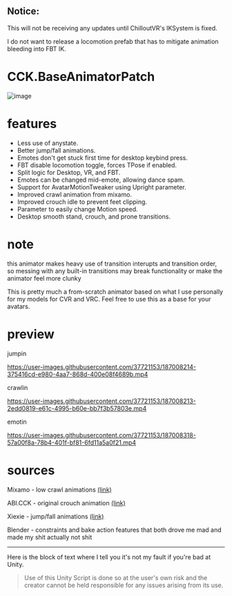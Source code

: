 ## Notice:
This will not be receiving any updates until ChilloutVR's IKSystem is fixed. 

I do not want to release a locomotion prefab that has to mitigate animation bleeding into FBT IK.

# CCK.BaseAnimatorPatch

![image](https://user-images.githubusercontent.com/37721153/187007646-68e4b525-009d-4161-a16e-e2e6e84773e4.png)

# features
* Less use of anystate.
* Better jump/fall animations.
* Emotes don't get stuck first time for desktop keybind press.
* FBT disable locomotion toggle, forces TPose if enabled.
* Split logic for Desktop, VR, and FBT.
* Emotes can be changed mid-emote, allowing dance spam.
* Support for AvatarMotionTweaker using Upright parameter.
* Improved crawl animation from mixamo.
* Improved crouch idle to prevent feet clipping.
* Parameter to easily change Motion speed.
* Desktop smooth stand, crouch, and prone transitions.

# note
this animator makes heavy use of transition interupts and transition order, so messing with any built-in transitions may break functionality or make the animator feel more clunky

This is pretty much a from-scratch animator based on what I use personally for my models for CVR and VRC. Feel free to use this as a base for your avatars.

# preview

jumpin

https://user-images.githubusercontent.com/37721153/187008214-375416cd-e980-4aa7-868d-400e08f4689b.mp4

crawlin

https://user-images.githubusercontent.com/37721153/187008213-2edd0819-e61c-4995-b60e-bb7f3b57803e.mp4

emotin

https://user-images.githubusercontent.com/37721153/187008318-57a00f8a-78b4-401f-bf81-6fd11a5a0f21.mp4




# sources
Mixamo - low crawl animations [(link)](https://helpx.adobe.com/creative-cloud/faq/mixamo-faq.html)

ABI.CCK - original crouch animation [(link)](https://cck.cvr.gg/)

Xiexie - jump/fall animations [(link)](https://github.com/Xiexe/OldPatreonExclusiveThings)

Blender - constraints and bake action features that both drove me mad and made my shit actually not shit

---

Here is the block of text where I tell you it's not my fault if you're bad at Unity.

> Use of this Unity Script is done so at the user's own risk and the creator cannot be held responsible for any issues arising from its use.

